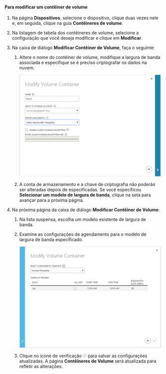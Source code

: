 <!--author=SharS last changed: 9/16/15-->

#### Para modificar um contêiner de volume

1. Na página **Dispositivos**, selecione o dispositivo, clique duas vezes nele e, em seguida, clique na guia **Contêineres de volume**.

2. Na listagem de tabela dos contêineres de volume, selecione a configuração que você deseja modificar e clique em **Modificar**.

3. Na caixa de diálogo **Modificar Contêiner de Volume**, faça o seguinte:

    1. Altere o nome do contêiner de volume, modifique a largura de banda associada e especifique se é preciso criptografar os dados na nuvem.

        ![Modificar o contêiner de volume com o Modelo de Largura de Banda 1](./media/storsimple-modify-volume-container/HCS_ModifyVCBT1-include.png)

    2. A conta de armazenamento e a chave de criptografia não poderão ser alteradas depois de especificadas. Se você especificou **Selecionar um modelo de largura de banda**, clique na seta para avançar para a próxima página.

4. Na próxima página da caixa de diálogo **Modificar Contêiner de Volume**:

    1. Na lista suspensa, escolha um modelo existente de largura de banda.

    2. Examine as configurações de agendamento para o modelo de largura de banda especificado.

        ![Modificar o contêiner de volume com o Modelo de Largura de Banda 2](./media/storsimple-modify-volume-container/HCS_ModifyVCBT2-include.png)

    3. Clique no ícone de verificação ![ícone de verificação](./media/storsimple-modify-volume-container/HCS_CheckIcon-include.png) para salvar as configurações atualizadas. A página **Contêineres de Volume** será atualizada para refletir as alterações.

 

<!---HONumber=Sept15_HO3-->